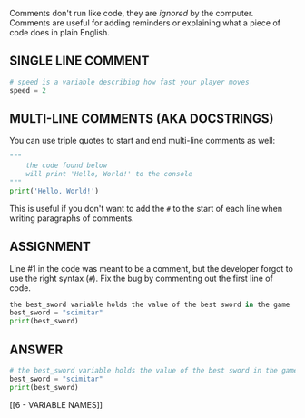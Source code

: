 Comments don't run like code, they are _ignored_ by the computer. Comments are useful for adding reminders or explaining what a piece of code does in plain English.
## SINGLE LINE COMMENT

```python
# speed is a variable describing how fast your player moves
speed = 2
```

## MULTI-LINE COMMENTS (AKA DOCSTRINGS)

You can use triple quotes to start and end multi-line comments as well:

```python
"""
    the code found below 
    will print 'Hello, World!' to the console
"""
print('Hello, World!')
```

This is useful if you don't want to add the `#` to the start of each line when writing paragraphs of comments.

## ASSIGNMENT

Line #1 in the code was meant to be a comment, but the developer forgot to use the right syntax (`#`). Fix the bug by commenting out the first line of code.

```python
the best_sword variable holds the value of the best sword in the game
best_sword = "scimitar"
print(best_sword)
```

## ANSWER

```python
# the best_sword variable holds the value of the best sword in the game
best_sword = "scimitar"
print(best_sword)
```

[[6 - VARIABLE NAMES]]